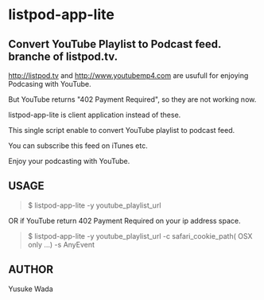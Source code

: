 listpod-app-lite
=============

Convert YouTube Playlist to Podcast feed. branche of listpod.tv.
-------------

http://listpod.tv and http://www.youtubemp4.com are usufull for enjoying Podcasing with YouTube.

But YouTube returns "402 Payment Required", so they are not working now.

listpod-app-lite is client application instead of these.

This single script enable to convert YouTube playlist to podcast feed.

You can subscribe this feed on iTunes etc.

Enjoy your podcasting with YouTube.


USAGE
-------------

> $ listpod-app-lite -y youtube_playlist_url

OR if YouTube return 402 Payment Required on your ip address space.

> $ listpod-app-lite -y youtube_playlist_url -c safari_cookie_path( OSX only ...) -s AnyEvent


AUTHOR
-------------

Yusuke Wada <yusuke at kamawada.com>